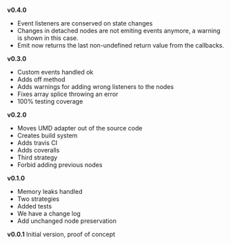 **v0.4.0**
* Event listeners are conserved on state changes
* Changes in detached nodes are not emiting events anymore, a warning is shown in this case.
* Emit now returns the last non-undefined return value from the callbacks.

**v0.3.0**
* Custom events handled ok
* Adds off method
* Adds warnings for adding wrong listeners to the nodes
* Fixes array splice throwing an error
* 100% testing coverage

**v0.2.0**
* Moves UMD adapter out of the source code
* Creates build system
* Adds travis CI
* Adds coveralls
* Third strategy
* Forbid adding previous nodes

**v0.1.0**
* Memory leaks handled
* Two strategies
* Added tests
* We have a change log
* Add unchanged node preservation

**v0.0.1**
Initial version, proof of concept